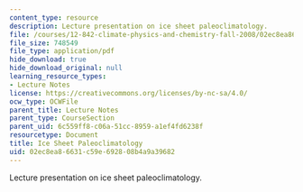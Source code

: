 ```yaml
---
content_type: resource
description: Lecture presentation on ice sheet paleoclimatology.
file: /courses/12-842-climate-physics-and-chemistry-fall-2008/02ec8ea86631c59e692808b4a9a39682_part1_lec8.pdf
file_size: 748549
file_type: application/pdf
hide_download: true
hide_download_original: null
learning_resource_types:
- Lecture Notes
license: https://creativecommons.org/licenses/by-nc-sa/4.0/
ocw_type: OCWFile
parent_title: Lecture Notes
parent_type: CourseSection
parent_uid: 6c559ff8-c06a-51cc-8959-a1ef4fd6238f
resourcetype: Document
title: Ice Sheet Paleoclimatology
uid: 02ec8ea8-6631-c59e-6928-08b4a9a39682
---
```

Lecture presentation on ice sheet paleoclimatology.